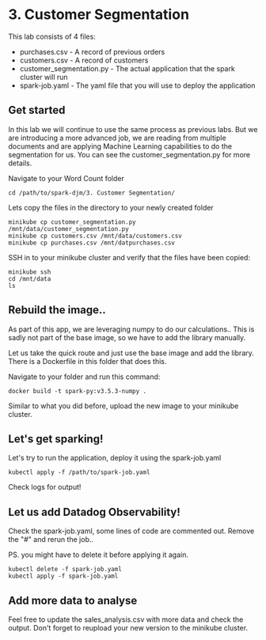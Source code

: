 # 3. Customer Segmentation

This lab consists of 4 files:
- purchases.csv - A record of previous orders
- customers.csv - A record of customers
- customer_segmentation.py - The actual application that the spark cluster will run
- spark-job.yaml - The yaml file that you will use to deploy the application


## Get started

In this lab we will continue to use the same process as previous labs. But we are introducing a more advanced job, we are reading from multiple documents and are applying Machine Learning capabilities to do the segmentation for us. You can see the customer_segmentation.py for more details.


Navigate to your Word Count folder
```
cd /path/to/spark-djm/3. Customer Segmentation/
```

Lets copy the files in the directory to your newly created folder
```
minikube cp customer_segmentation.py /mnt/data/customer_segmentation.py
minikube cp customers.csv /mnt/data/customers.csv
minikube cp purchases.csv /mnt/datpurchases.csv
```

SSH in to your minikube cluster and verify that the files have been copied:
```
minikube ssh
cd /mnt/data
ls
```
## Rebuild the image.. 
As part of this app, we are leveraging numpy to do our calculations.. This is sadly not part of the base image, so we have to add the library manually.

Let us take the quick route and just use the base image and add the library.
There is a Dockerfile in this folder that does this.

Navigate to your folder and run this command:

```
docker build -t spark-py:v3.5.3-numpy .
```

Similar to what you did before, upload the new image to your minikube cluster.



## Let's get sparking!
Let's try to run the application, deploy it using the spark-job.yaml

```
kubectl apply -f /path/to/spark-job.yaml
```

Check logs for output!




## Let us add Datadog Observability!
Check the spark-job.yaml, some lines of code are commented out.
Remove the "#" and rerun the job..

PS. you might have to delete it before applying it again.
```
kubectl delete -f spark-job.yaml
kubectl apply -f spark-job.yaml
```

## Add more data to analyse
Feel free to update the sales_analysis.csv with more data and check the output. Don't forget to reupload your new version to the minikube cluster.
